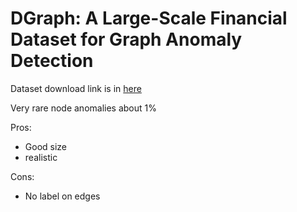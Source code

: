 # DGraph: A Large-Scale Financial Dataset for Graph Anomaly Detection

Dataset download link is in [here](https://dgraph.xinye.com/)

Very rare node anomalies about 1%

Pros: 
+ Good size 
+ realistic

Cons:
+ No label on edges